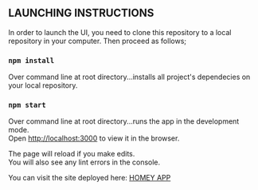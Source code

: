 ## LAUNCHING INSTRUCTIONS

In order to launch the UI, you need to clone this repository to a local repository in your computer. Then proceed as follows;

### `npm install`

Over command line at root directory...installs all project's dependecies on your local repository.
### `npm start`

Over command line at root directory...runs the app in the development mode.\
Open [http://localhost:3000](http://localhost:3000) to view it in the browser.

The page will reload if you make edits.\
You will also see any lint errors in the console.

You can visit the site deployed here: [HOMEY APP](https://dtellz.github.io/homey-app/)

